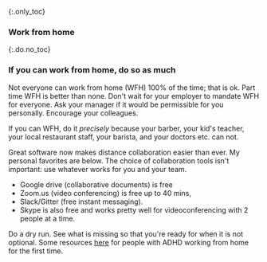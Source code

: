 {:.only_toc}
### Work from home

{:.do.no_toc}
### If you can work from home, do so as much

Not everyone can work from home (WFH) 100% of the time; that is ok. Part time WFH is better than none. Don't wait for your employer to mandate
WFH for everyone. Ask your manager if it would be permissible for you personally. Encourage your colleagues.

If you can WFH, do it *precisely* because your barber, your kid's teacher, your local restaurant staff, your barista, and your doctors etc. can not.

Great software now makes distance collaboration easier than ever. My personal favorites are below. The choice of collaboration tools isn't important: use whatever works for you and your team.

-   Google drive (collaborative documents) is free
-   Zoom.us (video conferencing) is free up to 40 mins,
-   Slack/Gitter (free instant messaging).
-   Skype is also free and works pretty well for videoconferencing with 2 people at a time.

Do a dry run. See what is missing so that you're ready for when it is not optional. Some resources [here](https://twitter.com/BadassBowden/status/1235793674174435328) for people with ADHD working from home for the first time.

